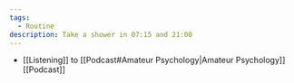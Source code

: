 ```yaml
---
tags:
  - Routine
description: Take a shower in 07:15 and 21:00
---
```

- [[Listening]] to [[Podcast#Amateur Psychology|Amateur Psychology]] [[Podcast]]